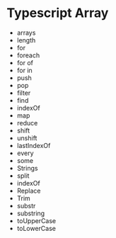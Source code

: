 # Typescript Array

- arrays
- length
- for
- foreach
- for of
- for in
- push
- pop
- filter
- find
- indexOf
- map
- reduce
- shift
- unshift
- lastIndexOf
- every
- some
- Strings
- split
- indexOf
- Replace
- Trim
- substr
- substring
- toUpperCase
- toLowerCase
